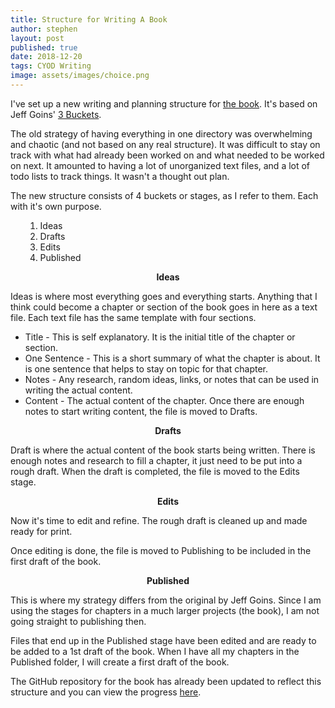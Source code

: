 ```yaml
---
title: Structure for Writing A Book
author: stephen
layout: post
published: true
date: 2018-12-20
tags: CYOD Writing
image: assets/images/choice.png
---
```

<p>I've set up a new writing and planning structure for <a href="http://swoicik.com/cyod/">the book</a>. It's based on Jeff Goins' <a href="https://goinswriter.com/three-buckets/" target="_blank" rel="noopener">3 Buckets</a>.</p>
<p>The old strategy of having everything in one directory was overwhelming and chaotic (and not based on any real structure). It was difficult to stay on track with what had already been worked on and what needed to be worked on next. It amounted to having a lot of unorganized text files, and a lot of todo lists to track things. It wasn't a thought out plan.</p>
<p>The new structure consists of 4 buckets or stages, as I refer to them. Each with it's own purpose.</p>
<ol>
<li style="list-style-type: none;">
<ol>
<li>Ideas</li>
<li>Drafts</li>
<li>Edits</li>
<li>Published</li>
</ol>
</li>
</ol>
<p style="text-align: center;"><strong>Ideas</strong></p>
<p>Ideas is where most everything goes and everything starts. Anything that I think could become a chapter or section of the book goes in here as a text file. Each text file has the same template with four sections.</p>
<ul>
<li>Title - This is self explanatory. It is the initial title of the chapter or section.</li>
<li>One Sentence - This is a short summary of what the chapter is about. It is one sentence that helps to stay on topic for that chapter.</li>
<li>Notes - Any research, random ideas, links, or notes that can be used in writing the actual content.</li>
<li>Content - The actual content of the chapter. Once there are enough notes to start writing content, the file is moved to Drafts.</li>
</ul>
<p style="text-align: center;"><strong>Drafts</strong></p>
<p>Draft is where the actual content of the book starts being written. There is enough notes and research to fill a chapter, it just need to be put into a rough draft. When the draft is completed, the file is moved to the Edits stage.</p>
<p style="text-align: center;"><strong>Edits</strong></p>
<p>Now it's time to edit and refine. The rough draft is cleaned up and made ready for print.</p>
<p>Once editing is done, the file is moved to Publishing to be included in the first draft of the book.</p>
<p style="text-align: center;"><strong>Published</strong></p>
<p>This is where my strategy differs from the original by Jeff Goins. Since I am using the stages for chapters in a much larger projects (the book), I am not going straight to publishing then.</p>
<p>Files that end up in the Published stage have been edited and are ready to be added to a 1st draft of the book. When I have all my chapters in the Published folder, I will create a first draft of the book. </p>
<p>The GitHub repository for the book has already been updated to reflect this structure and you can view the progress <a href="https://github.com/swoicik/cyod">here</a>.</p>

<!-- wp:paragraph -->
<p></p>
<!-- /wp:paragraph -->

<!-- wp:paragraph -->
<p></p>
<!-- /wp:paragraph -->
